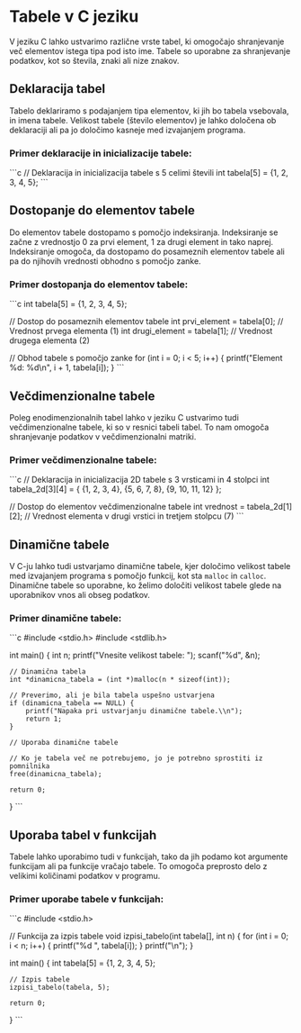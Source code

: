 # Tabele v C jeziku

V jeziku C lahko ustvarimo različne vrste tabel, ki omogočajo shranjevanje več elementov istega tipa pod isto ime. Tabele so uporabne za shranjevanje podatkov, kot so števila, znaki ali nize znakov.

## Deklaracija tabel

Tabelo deklariramo s podajanjem tipa elementov, ki jih bo tabela vsebovala, in imena tabele. Velikost tabele (število elementov) je lahko določena ob deklaraciji ali pa jo določimo kasneje med izvajanjem programa.

### Primer deklaracije in inicializacije tabele:

\```c
// Deklaracija in inicializacija tabele s 5 celimi števili
int tabela[5] = {1, 2, 3, 4, 5};
\```

## Dostopanje do elementov tabele

Do elementov tabele dostopamo s pomočjo indeksiranja. Indeksiranje se začne z vrednostjo 0 za prvi element, 1 za drugi element in tako naprej. Indeksiranje omogoča, da dostopamo do posameznih elementov tabele ali pa do njihovih vrednosti obhodno s pomočjo zanke.

### Primer dostopanja do elementov tabele:

\```c
int tabela[5] = {1, 2, 3, 4, 5};

// Dostop do posameznih elementov tabele
int prvi_element = tabela[0]; // Vrednost prvega elementa (1)
int drugi_element = tabela[1]; // Vrednost drugega elementa (2)

// Obhod tabele s pomočjo zanke
for (int i = 0; i < 5; i++) {
    printf("Element %d: %d\\n", i + 1, tabela[i]);
}
\```

## Večdimenzionalne tabele

Poleg enodimenzionalnih tabel lahko v jeziku C ustvarimo tudi večdimenzionalne tabele, ki so v resnici tabeli tabel. To nam omogoča shranjevanje podatkov v večdimenzionalni matriki.

### Primer večdimenzionalne tabele:

\```c
// Deklaracija in inicializacija 2D tabele s 3 vrsticami in 4 stolpci
int tabela_2d[3][4] = {
    {1, 2, 3, 4},
    {5, 6, 7, 8},
    {9, 10, 11, 12}
};

// Dostop do elementov večdimenzionalne tabele
int vrednost = tabela_2d[1][2]; // Vrednost elementa v drugi vrstici in tretjem stolpcu (7)
\```

## Dinamične tabele

V C-ju lahko tudi ustvarjamo dinamične tabele, kjer določimo velikost tabele med izvajanjem programa s pomočjo funkcij, kot sta `malloc` in `calloc`. Dinamične tabele so uporabne, ko želimo določiti velikost tabele glede na uporabnikov vnos ali obseg podatkov.

### Primer dinamične tabele:

\```c
#include <stdio.h>
#include <stdlib.h>

int main() {
    int n;
    printf("Vnesite velikost tabele: ");
    scanf("%d", &n);

    // Dinamična tabela
    int *dinamicna_tabela = (int *)malloc(n * sizeof(int));

    // Preverimo, ali je bila tabela uspešno ustvarjena
    if (dinamicna_tabela == NULL) {
        printf("Napaka pri ustvarjanju dinamične tabele.\\n");
        return 1;
    }

    // Uporaba dinamične tabele

    // Ko je tabela več ne potrebujemo, jo je potrebno sprostiti iz pomnilnika
    free(dinamicna_tabela);

    return 0;
}
\```

## Uporaba tabel v funkcijah

Tabele lahko uporabimo tudi v funkcijah, tako da jih podamo kot argumente funkcijam ali pa funkcije vračajo tabele. To omogoča preprosto delo z velikimi količinami podatkov v programu.

### Primer uporabe tabele v funkcijah:

\```c
#include <stdio.h>

// Funkcija za izpis tabele
void izpisi_tabelo(int tabela[], int n) {
    for (int i = 0; i < n; i++) {
        printf("%d ", tabela[i]);
    }
    printf("\\n");
}

int main() {
    int tabela[5] = {1, 2, 3, 4, 5};

    // Izpis tabele
    izpisi_tabelo(tabela, 5);

    return 0;
}
\```
